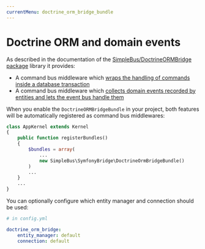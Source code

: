 ```yaml
---
currentMenu: doctrine_orm_bridge_bundle
---
```


# Doctrine ORM and domain events

As described in the documentation of the [SimpleBus/DoctrineORMBridge
package](https://github.com/SimpleBus/DoctrineORMBridge) library it provides:

- A command bus middleware which [wraps the handling of commands inside a database
transaction](http://simplebus.github.io/DoctrineORMBridge/doc/transactions.md)
- A command bus middleware which [collects domain events recorded by entities and lets the event bus handle
them](http://simplebus.github.io/DoctrineORMBridge/doc/domain_events.md)

When you enable the `DoctrineORMBridgeBundle` in your project, both features will be automatically registered as
command bus middlewares:

```php
class AppKernel extends Kernel
{
    public function registerBundles()
    {
        $bundles = array(
            ...
            new SimpleBus\SymfonyBridge\DoctrineOrmBridgeBundle()
        )
        ...
    }
    ...
}
```

You can optionally configure which entity manager and connection should be used:

```yaml
# in config.yml

doctrine_orm_bridge:
    entity_manager: default
    connection: default
```
